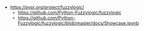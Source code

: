 


* https://pypi.org/project/fuzzylogic/
    * https://github.com/Python-Fuzzylogic/fuzzylogic
    * https://github.com/Python-Fuzzylogic/fuzzylogic/blob/master/docs/Showcase.ipynb
